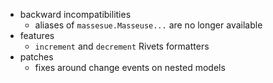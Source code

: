 * backward incompatibilities
    * aliases of `massesue.Masseuse...` are no longer available
* features
    * `increment` and `decrement` Rivets formatters
* patches
    * fixes around change events on nested models